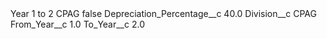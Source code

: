 <?xml version="1.0" encoding="UTF-8"?>
<CustomMetadata xmlns="http://soap.sforce.com/2006/04/metadata" xmlns:xsi="http://www.w3.org/2001/XMLSchema-instance" xmlns:xsd="http://www.w3.org/2001/XMLSchema">
    <label>Year 1 to 2 CPAG</label>
    <protected>false</protected>
    <values>
        <field>Depreciation_Percentage__c</field>
        <value xsi:type="xsd:double">40.0</value>
    </values>
    <values>
        <field>Division__c</field>
        <value xsi:type="xsd:string">CPAG</value>
    </values>
    <values>
        <field>From_Year__c</field>
        <value xsi:type="xsd:double">1.0</value>
    </values>
    <values>
        <field>To_Year__c</field>
        <value xsi:type="xsd:double">2.0</value>
    </values>
</CustomMetadata>
